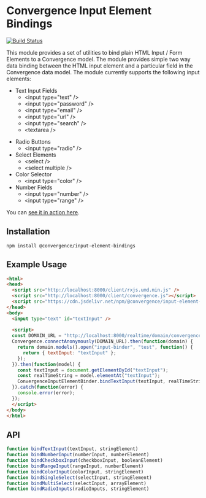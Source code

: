 # Convergence Input Element Bindings
[![Build Status](https://travis-ci.org/convergencelabs/input-element-bindings.svg?branch=master)](https://travis-ci.org/convergencelabs/input-element-bindings)

This module provides a set of utilities to bind plain HTML Input / Form Elements to a Convergence model. The module provides simple two way data binding between the HTML input element and a particular field in the Convergence data model. The module currently supports the following input elements:

* Text Input Fields
  * &lt;input type="text" /&gt;
  * &lt;input type="password" /&gt;
  * &lt;input type="email" /&gt;
  - &lt;input type="url" /&gt;
  - &lt;input type="search" /&gt;
  - &lt;textarea /&gt;
- Radio Buttons
  - &lt;input type="radio" /&gt;
- Select Elements
  - &lt;select /&gt;
  - &lt;select multiple /&gt; 
- Color Selector
  - &lt;input type="color" /&gt;
- Number Fields
  - &lt;input type="number" /&gt;
  - &lt;input type="range" /&gt;

You can [see it in action here](https://examples.convergence.io/input-elements/index.html).

## Installation
```npm install @convergence/input-element-bindings```


## Example Usage

```html
<html>
<head>
  <script src="http://localhost:8000/client/rxjs.umd.min.js" />
  <script src="http://localhost:8000/client/convergence.js"></script>
  <script src="https://cdn.jsdelivr.net/npm/@convergence/input-element-bindings@0.3.4/browser/convergence-input-element-bindings.min.js" />
</head>
<body>
  <input type="text" id="textInput" />
  
  <script>
  const DOMAIN_URL = "http://localhost:8000/realtime/domain/convergence/default";
  Convergence.connectAnonymously(DOMAIN_URL).then(function(domain) {
    return domain.models().open("input-binder", "test", function() {
      return { textInput: "textInput" };
    });
  }).then(function(model) {
    const textInput = document.getElementById("textInput");
    const realTimeString = model.elementAt("textInput");
    ConvergenceInputElementBinder.bindTextInput(textInput, realTimeString);
  }).catch(function(error) {
    console.error(error);
  });
  </script>
</body>
</html>
```

## API
```javascript
function bindTextInput(textInput, stringElement)
function bindNumberInput(numberInput, numberElement)
function bindCheckboxInput(checkboxInput, booleanElement)
function bindRangeInput(rangeInput, numberElement)
function bindColorInput(colorInput, stringElement)
function bindSingleSelect(selectInput, stringElement)
function bindMultiSelect(selectInput, arrayElement)
function bindRadioInputs(radioInputs, stringElement)
```
